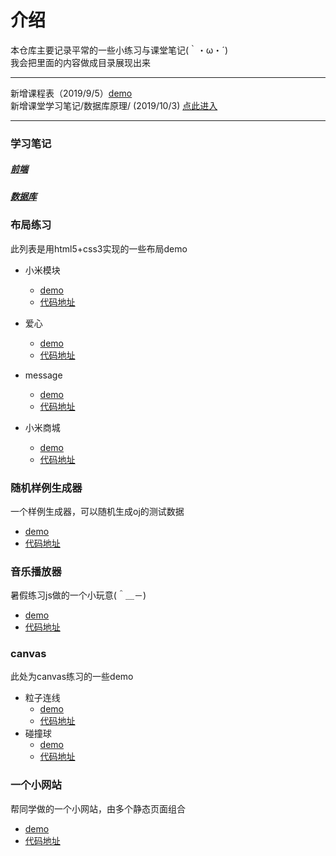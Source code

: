 # 介绍
本仓库主要记录平常的一些小练习与课堂笔记(｀・ω・´)</br>
我会把里面的内容做成目录展现出来
*** 
新增课程表（2019/9/5）[demo](https://15515179583.github.io/demo/classTable/index.html)</br>
新增课堂学习笔记/数据库原理/ (2019/10/3) [点此进入](https://github.com/15515179583/demo/tree/master/class)
***
### 学习笔记
##### [前端](https://github.com/15515179583/demo/tree/master/webNote)
##### [数据库](https://github.com/15515179583/demo/tree/master/class/sql)
### 布局练习
此列表是用html5+css3实现的一些布局demo
* 小米模块
  * [demo](https://15515179583.github.io/demo/miModule/index.html)
  * [代码地址](https://github.com/15515179583/demo/tree/master/miModule)
* 爱心
  * [demo](https://15515179583.github.io/demo/demo/heart.html)
  * [代码地址](https://github.com/15515179583/demo/tree/master/demo)
* message
  * [demo](https://15515179583.github.io/demo/demo/message.html)
  * [代码地址](https://github.com/15515179583/demo/tree/master/demo)
  
* 小米商城
  * [demo](https://15515179583.github.io/demo/mi/index.html)
  * [代码地址](https://github.com/15515179583/demo/tree/master/mi)

### 随机样例生成器
一个样例生成器，可以随机生成oj的测试数据
+ [demo](https://15515179583.github.io/demo/random/random.html)
+ [代码地址](https://github.com/15515179583/demo/tree/master/random)

### 音乐播放器
暑假练习js做的一个小玩意(＾＿－)
+ [demo](https://15515179583.github.io/demo/music/index.html)
+ [代码地址](https://github.com/15515179583/demo/tree/master/music)

### canvas
此处为canvas练习的一些demo
* 粒子连线
  * [demo](https://15515179583.github.io/demo/canvas/link.html)
  * [代码地址](https://github.com/15515179583/demo/tree/master/canvas)
* 碰撞球
  * [demo](https://15515179583.github.io/demo/canvas/ball.html)
  * [代码地址](https://github.com/15515179583/demo/tree/master/canvas)

### 一个小网站
帮同学做的一个小网站，由多个静态页面组合


* [demo](https://15515179583.github.io/demo/test/index.html)
* [代码地址](https://github.com/15515179583/demo/tree/master/test)
